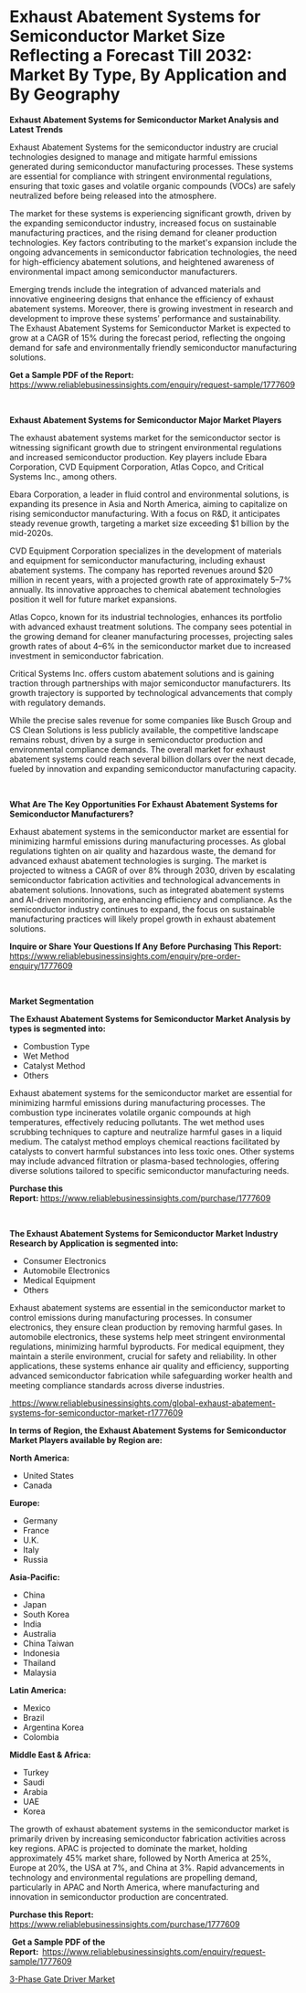 <p><h1>Exhaust Abatement Systems for Semiconductor Market Size Reflecting a Forecast Till 2032: Market By Type, By Application and By Geography</h1></p><p><strong>Exhaust Abatement Systems for Semiconductor Market Analysis and Latest Trends</strong></p>
<p><p>Exhaust Abatement Systems for the semiconductor industry are crucial technologies designed to manage and mitigate harmful emissions generated during semiconductor manufacturing processes. These systems are essential for compliance with stringent environmental regulations, ensuring that toxic gases and volatile organic compounds (VOCs) are safely neutralized before being released into the atmosphere.</p><p>The market for these systems is experiencing significant growth, driven by the expanding semiconductor industry, increased focus on sustainable manufacturing practices, and the rising demand for cleaner production technologies. Key factors contributing to the market's expansion include the ongoing advancements in semiconductor fabrication technologies, the need for high-efficiency abatement solutions, and heightened awareness of environmental impact among semiconductor manufacturers.</p><p>Emerging trends include the integration of advanced materials and innovative engineering designs that enhance the efficiency of exhaust abatement systems. Moreover, there is growing investment in research and development to improve these systems’ performance and sustainability. The Exhaust Abatement Systems for Semiconductor Market is expected to grow at a CAGR of 15% during the forecast period, reflecting the ongoing demand for safe and environmentally friendly semiconductor manufacturing solutions.</p></p>
<p><strong>Get a Sample PDF of the Report:&nbsp;</strong> <a href="https://www.reliablebusinessinsights.com/enquiry/request-sample/1777609?utm_campaign=2323&utm_medium=2&utm_source=Github&utm_content=ia&utm_term=13022025&utm_id=exhaust-abatement-systems-for-semiconductor">https://www.reliablebusinessinsights.com/enquiry/request-sample/1777609</a></p>
<p>&nbsp;</p>
<p><strong>Exhaust Abatement Systems for Semiconductor Major Market Players</strong></p>
<p><p>The exhaust abatement systems market for the semiconductor sector is witnessing significant growth due to stringent environmental regulations and increased semiconductor production. Key players include Ebara Corporation, CVD Equipment Corporation, Atlas Copco, and Critical Systems Inc., among others. </p><p>Ebara Corporation, a leader in fluid control and environmental solutions, is expanding its presence in Asia and North America, aiming to capitalize on rising semiconductor manufacturing. With a focus on R&D, it anticipates steady revenue growth, targeting a market size exceeding $1 billion by the mid-2020s.</p><p>CVD Equipment Corporation specializes in the development of materials and equipment for semiconductor manufacturing, including exhaust abatement systems. The company has reported revenues around $20 million in recent years, with a projected growth rate of approximately 5–7% annually. Its innovative approaches to chemical abatement technologies position it well for future market expansions.</p><p>Atlas Copco, known for its industrial technologies, enhances its portfolio with advanced exhaust treatment solutions. The company sees potential in the growing demand for cleaner manufacturing processes, projecting sales growth rates of about 4–6% in the semiconductor market due to increased investment in semiconductor fabrication.</p><p>Critical Systems Inc. offers custom abatement solutions and is gaining traction through partnerships with major semiconductor manufacturers. Its growth trajectory is supported by technological advancements that comply with regulatory demands.</p><p>While the precise sales revenue for some companies like Busch Group and CS Clean Solutions is less publicly available, the competitive landscape remains robust, driven by a surge in semiconductor production and environmental compliance demands. The overall market for exhaust abatement systems could reach several billion dollars over the next decade, fueled by innovation and expanding semiconductor manufacturing capacity.</p></p>
<p>&nbsp;</p>
<p><strong>What Are The Key Opportunities For Exhaust Abatement Systems for Semiconductor Manufacturers?</strong></p>
<p><p>Exhaust abatement systems in the semiconductor market are essential for minimizing harmful emissions during manufacturing processes. As global regulations tighten on air quality and hazardous waste, the demand for advanced exhaust abatement technologies is surging. The market is projected to witness a CAGR of over 8% through 2030, driven by escalating semiconductor fabrication activities and technological advancements in abatement solutions. Innovations, such as integrated abatement systems and AI-driven monitoring, are enhancing efficiency and compliance. As the semiconductor industry continues to expand, the focus on sustainable manufacturing practices will likely propel growth in exhaust abatement solutions.</p></p>
<p><strong>Inquire or Share Your Questions If Any Before Purchasing This Report:</strong> <a href="https://www.reliablebusinessinsights.com/enquiry/pre-order-enquiry/1777609?utm_campaign=2323&utm_medium=2&utm_source=Github&utm_content=ia&utm_term=13022025&utm_id=exhaust-abatement-systems-for-semiconductor">https://www.reliablebusinessinsights.com/enquiry/pre-order-enquiry/1777609</a></p>
<p>&nbsp;</p>
<p><strong>Market Segmentation</strong></p>
<p><strong>The Exhaust Abatement Systems for Semiconductor Market Analysis by types is segmented into:</strong></p>
<p><ul><li>Combustion Type</li><li>Wet Method</li><li>Catalyst Method</li><li>Others</li></ul></p>
<p><p>Exhaust abatement systems for the semiconductor market are essential for minimizing harmful emissions during manufacturing processes. The combustion type incinerates volatile organic compounds at high temperatures, effectively reducing pollutants. The wet method uses scrubbing techniques to capture and neutralize harmful gases in a liquid medium. The catalyst method employs chemical reactions facilitated by catalysts to convert harmful substances into less toxic ones. Other systems may include advanced filtration or plasma-based technologies, offering diverse solutions tailored to specific semiconductor manufacturing needs.</p></p>
<p><strong>Purchase this Report:&nbsp;</strong><a href="https://www.reliablebusinessinsights.com/purchase/1777609?utm_campaign=2323&utm_medium=2&utm_source=Github&utm_content=ia&utm_term=13022025&utm_id=exhaust-abatement-systems-for-semiconductor">https://www.reliablebusinessinsights.com/purchase/1777609</a></p>
<p>&nbsp;</p>
<p><strong>The Exhaust Abatement Systems for Semiconductor Market Industry Research by Application is segmented into:</strong></p>
<p><ul><li>Consumer Electronics</li><li>Automobile Electronics</li><li>Medical Equipment</li><li>Others</li></ul></p>
<p><p>Exhaust abatement systems are essential in the semiconductor market to control emissions during manufacturing processes. In consumer electronics, they ensure clean production by removing harmful gases. In automobile electronics, these systems help meet stringent environmental regulations, minimizing harmful byproducts. For medical equipment, they maintain a sterile environment, crucial for safety and reliability. In other applications, these systems enhance air quality and efficiency, supporting advanced semiconductor fabrication while safeguarding worker health and meeting compliance standards across diverse industries.</p></p>
<p><a href="https://www.reliablebusinessinsights.com/global-exhaust-abatement-systems-for-semiconductor-market-r1777609?utm_campaign=2323&utm_medium=2&utm_source=Github&utm_content=ia&utm_term=13022025&utm_id=exhaust-abatement-systems-for-semiconductor">&nbsp;https://www.reliablebusinessinsights.com/global-exhaust-abatement-systems-for-semiconductor-market-r1777609</a></p>
<p><strong>In terms of Region, the Exhaust Abatement Systems for Semiconductor Market Players available by Region are:</strong></p>
<p>
    <p> <strong> North America: </strong>
        <ul>
            <li>United States</li>
            <li>Canada</li>
        </ul>
        </p> 
    <p> <strong> Europe: </strong>
        <ul>
            <li>Germany</li>
            <li>France</li>
            <li>U.K.</li>
            <li>Italy</li>
            <li>Russia</li>
        </ul>
        </p> 
    <p> <strong> Asia-Pacific: </strong>
        <ul>
            <li>China</li>
            <li>Japan</li>
            <li>South Korea</li>
            <li>India</li>
            <li>Australia</li>
            <li>China Taiwan</li>
            <li>Indonesia</li>
            <li>Thailand</li>
            <li>Malaysia</li>
        </ul>
        </p> 
    <p> <strong> Latin America: </strong>
        <ul>
            <li>Mexico</li>
            <li>Brazil</li>
            <li>Argentina Korea</li>
            <li>Colombia</li>
        </ul>
        </p> 
    <p> <strong> Middle East & Africa: </strong>
        <ul>
            <li>Turkey</li>
            <li>Saudi</li>
            <li>Arabia</li>
            <li>UAE</li>
            <li>Korea</li>
        </ul>
    </p>
    </p>
<p><p>The growth of exhaust abatement systems in the semiconductor market is primarily driven by increasing semiconductor fabrication activities across key regions. APAC is projected to dominate the market, holding approximately 45% market share, followed by North America at 25%, Europe at 20%, the USA at 7%, and China at 3%. Rapid advancements in technology and environmental regulations are propelling demand, particularly in APAC and North America, where manufacturing and innovation in semiconductor production are concentrated.</p></p>
<p><strong>Purchase this Report: </strong><a href="https://www.reliablebusinessinsights.com/purchase/1777609?utm_campaign=2323&utm_medium=2&utm_source=Github&utm_content=ia&utm_term=13022025&utm_id=exhaust-abatement-systems-for-semiconductor">https://www.reliablebusinessinsights.com/purchase/1777609</a></p>
<p>&nbsp;<strong>Get a Sample PDF of the Report:&nbsp;&nbsp;</strong><a href="https://www.reliablebusinessinsights.com/enquiry/request-sample/1777609?utm_campaign=2323&utm_medium=2&utm_source=Github&utm_content=ia&utm_term=13022025&utm_id=exhaust-abatement-systems-for-semiconductor">https://www.reliablebusinessinsights.com/enquiry/request-sample/1777609</a></p>
<p><strong></strong></p>
<p><p><a href="https://github.com/stephaniwo144/Market-Research-Report-List-1/blob/main/3-phase-gate-driver-market.md?utm_campaign=2323&utm_medium=2&utm_source=Github&utm_content=ia&utm_term=13022025&utm_id=exhaust-abatement-systems-for-semiconductor">3-Phase Gate Driver Market</a></p></p>